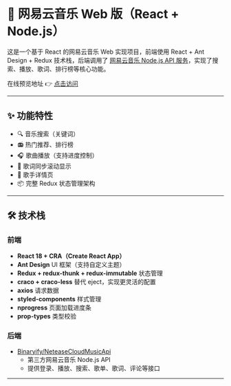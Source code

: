 # 🎵 网易云音乐 Web 版（React + Node.js）

这是一个基于 React 的网易云音乐 Web 实现项目，前端使用 React + Ant Design + Redux 技术栈，后端调用了 [网易云音乐 Node.js API 服务](https://github.com/WHXRR/NeteaseCloudMusicApi)，实现了搜索、播放、歌词、排行榜等核心功能。

在线预览地址 👉 [点击访问](https://whxrr.github.io/CloudMusic/)

---

## ✨ 功能特性

- 🔍 音乐搜索（关键词）
- 📻 热门推荐、排行榜
- 🎧 歌曲播放（支持进度控制）
- 📝 歌词同步滚动显示
- 👤 歌手详情页
- 📦 完整 Redux 状态管理架构

---

## 🛠 技术栈

### 前端

- **React 18 + CRA（Create React App）**
- **Ant Design** UI 框架（支持自定义主题）
- **Redux + redux-thunk + redux-immutable** 状态管理
- **craco + craco-less** 替代 eject，实现更灵活的配置
- **axios** 请求数据
- **styled-components** 样式管理
- **nprogress** 页面加载进度条
- **prop-types** 类型校验

### 后端

- [Binaryify/NeteaseCloudMusicApi](https://github.com/WHXRR/NeteaseCloudMusicApi)
  - 第三方网易云音乐 Node.js API
  - 提供登录、播放、搜索、歌单、歌词、评论等接口

---